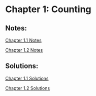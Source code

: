 # Chapter 1: Counting
## Notes:
[Chapter 1.1 Notes](https://github.com/bananajoeo7/csc208/blob/main/Ch1_Counting/Ch1.1_Notes.md)

[Chapter 1.2 Notes](https://github.com/bananajoeo7/csc208/blob/main/Ch1_Counting/Ch1.2_Notes.md)

## Solutions:
[Chapter 1.1 Solutions](https://github.com/bananajoeo7/csc208/blob/main/Ch1_Counting/Ch1.1_Solutions.md)

[Chapter 1.2 Solutions](https://github.com/bananajoeo7/csc208/blob/main/Ch1_Counting/Ch1.2_Solutions.md)

